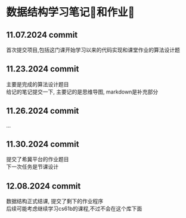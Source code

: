 # 数据结构学习笔记📖和作业🌈

## 11.07.2024 commit

  首次提交项目,包括这门课开始学习以来的代码实现和课堂作业的算法设计题

## 11.23.2024 commit

  主要是完成的算法设计题目\
  给记的笔记提交一下, 主要记的是思维导图, markdown是补充部分

## 11.26.2024 commit

  ...

## 11.30.2024 commit

  提交了希冀平台的作业题目\
  下一次任务是节课设计

## 12.08.2024 commit

  数据结构正式结课, 提交了剩下的作业程序\
  后续可能考虑继续学习cs61b的课程,不过不会在这个库下面

